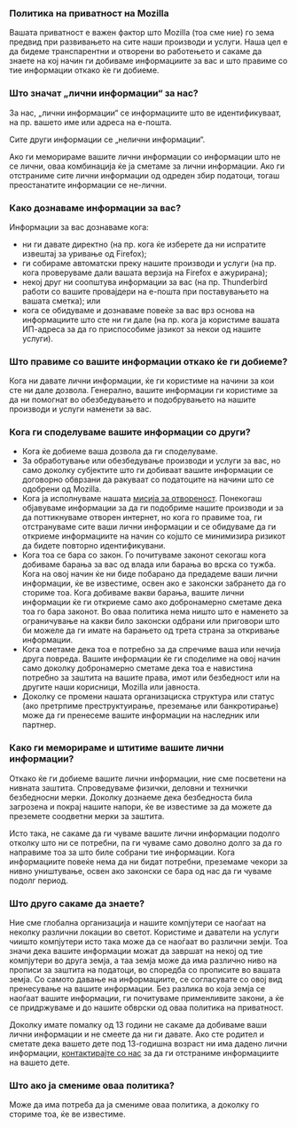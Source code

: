 ### Политика на приватност на Mozilla

Вашата приватност е важен фактор што Mozilla (тоа сме ние) го зема предвид при развивањето на сите наши производи и услуги. Наша цел е да бидеме транспарентни и отворени во работењето и сакаме да знаете на кој начин ги добиваме информациите за вас и што правиме со тие информации откако ќе ги добиеме.

### Што значат „лични информации“ за нас?

За нас, „лични информации“ се информациите што ве идентификуваат, на пр. вашето име или адреса на е-пошта.

Сите други информации се „нелични информации“.

Ако ги меморираме вашите лични информации со информации што не се лични, оваа комбинација ќе ја сметаме за лични информации. Ако ги отстраниме сите лични информации од одреден збир податоци, тогаш преостанатите информации се не-лични.

### Како дознаваме информации за вас?

Информации за вас дознаваме кога:

- ни ги давате директно (на пр. кога ќе изберете да ни испратите извештај за уривање од Firefox); 
- ги собираме автоматски преку нашите производи и услуги (на пр. кога проверуваме дали вашата верзија на Firefox е ажурирана);
- некој друг ни соопштува информации за вас (на пр. Thunderbird работи со вашите провајдери на е-пошта при поставувањето на вашата сметка); или
- кога се обидуваме и дознаваме повеќе за вас врз основа на информациите што сте ни ги дале (на пр. кога ја користиме вашата ИП-адреса за да го приспособиме јазикот за некои од нашите услуги).

### Што правиме со вашите информации откако ќе ги добиеме?

Кога ни давате лични информации, ќе ги користиме на начини за кои сте ни дале дозвола. Генерално, вашите информации ги користиме за да ни помогнат во обезбедувањето и подобрувањето на нашите производи и услуги наменети за вас.

### Кога ги споделуваме вашите информации со други?

- Кога ќе добиеме ваша дозвола да ги споделуваме.
- За обработување или обезбедување производи и услуги за вас, но само доколку субјектите што ги добиваат вашите информации се договорно обврзани да ракуваат со податоците на начини што се одобрени од Mozilla.
- Кога ја исполнуваме нашата [мисија за отвореност](http://www.mozilla.org/about/manifesto.html). Понекогаш објавуваме информации за да ги подобриме нашите производи и за да поттикнуваме отворен интернет, но кога го правиме тоа, ги отстрануваме сите ваши лични информации и се обидуваме да ги откриеме информациите на начин со којшто се минимизира ризикот да бидете повторно идентификувани.
- Кога тоа се бара со закон. Го почитуваме законот секогаш кога добиваме барања за вас од влада или барања во врска со тужба. Кога на овој начин ќе ни биде побарано да предадеме ваши лични информации, ќе ве известиме, освен ако е законски забрането да го сториме тоа. Кога добиваме вакви барања, вашите лични информации ќе ги откриеме само ако добронамерно сметаме дека тоа го бара законот. Во оваа политика нема ништо што е наменето за ограничување на какви било законски одбрани или приговори што би можеле да ги имате на барањето од трета страна за откривање информации.
- Кога сметаме дека тоа е потребно за да спречиме ваша или нечија друга повреда. Вашите информации ќе ги споделиме на овој начин само доколку добронамерно сметаме дека тоа е навистина потребно за заштита на вашите права, имот или безбедност или на другите наши корисници, Mozilla или јавноста.
- Доколку се промени нашата организациска структура или статус (ако претрпиме преструктуирање, преземање или банкротирање) може да ги пренесеме вашите информации на наследник или партнер.

### Како ги меморираме и штитиме вашите лични информации?

Откако ќе ги добиеме вашите лични информации, ние сме посветени на нивната заштита. Спроведуваме физички, деловни и технички безбедносни мерки. Доколку дознаеме дека безбедноста била загрозена и покрај нашите напори, ќе ве известиме за да можете да преземете соодветни мерки за заштита.

Исто така, не сакаме да ги чуваме вашите лични информации подолго отколку што ни се потребни, па ги чуваме само доволно долго за да го направиме тоа за што биле собрани тие информации. Кога информациите повеќе нема да ни бидат потребни, преземаме чекори за нивно уништување, освен ако законски се бара од нас да ги чуваме подолг период.

### Што друго сакаме да знаете?

Ние сме глобална организација и нашите компјутери се наоѓаат на неколку различни локации во светот. Користиме и даватели на услуги чиишто компјутери исто така може да се наоѓаат во различни земји. Тоа значи дека вашите информации можат да завршат на некој од тие компјутери во друга земја, а таа земја може да има различно ниво на прописи за заштита на податоци, во споредба со прописите во вашата земја. Со самото давање на информациите, се согласувате со овој вид пренесување на вашите информации. Без разлика во која земја се наоѓаат вашите информации, ги почитуваме применливите закони, а ќе се придржуваме и до нашите обврски од оваа политика на приватност.

Доколку имате помалку од 13 години не сакаме да добиваме ваши лични информации и не смеете да ни ги давате. Ако сте родител и сметате дека вашето дете под 13-годишна возраст ни има дадено лични информации, [контактирајте со нас](https://www.mozilla.org/en-US/privacy/policies/firefox-os/) за да ги отстраниме информациите на вашето дете.

### Што ако ја смениме оваа политика?

Може да има потреба да ја смениме оваа политика, а доколку го сториме тоа, ќе ве известиме.
